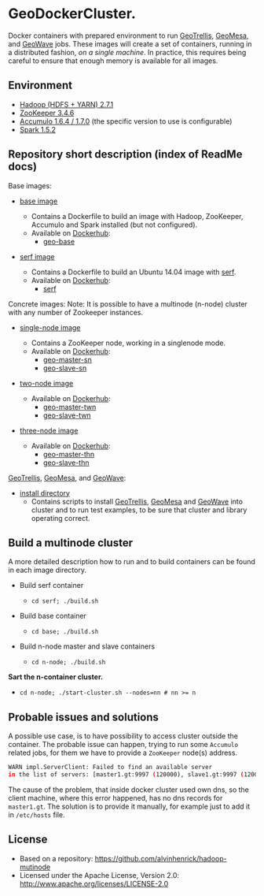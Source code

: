 # GeoDockerCluster.

Docker containers with prepared environment to run [GeoTrellis](https://github.com/geotrellis/geotrellis), [GeoMesa](https://github.com/locationtech/geomesa), and [GeoWave](https://github.com/ngageoint/geowave) jobs. These images will create a set of containers, running in a distributed fashion, *on a single machine*. In practice, this requires being careful to ensure that enough memory is available for all images.

## Environment

* [Hadoop (HDFS + YARN) 2.7.1](https://hadoop.apache.org/)
* [ZooKeeper 3.4.6](https://zookeeper.apache.org/)
* [Accumulo 1.6.4 / 1.7.0](https://accumulo.apache.org/) (the specific version to use is configurable)
* [Spark 1.5.2](http://spark.apache.org/)

## Repository short description (index of ReadMe docs)

Base images:

* [base image](./base)
  * Contains a Dockerfile to build an image with Hadoop, ZooKeeper, Accumulo and Spark installed (but not configured).
  * Available on [Dockerhub](https://hub.docker.com/): 
    * [geo-base](https://hub.docker.com/r/daunnc/geo-base/)

* [serf image](./serf)
  * Contains a Dockerfile to build an Ubuntu 14.04 image with [serf](https://www.serfdom.io/).
  * Available on [Dockerhub](https://hub.docker.com/): 
    * [serf](https://hub.docker.com/r/daunnc/serf/)

Concrete images:
Note: It is possible to have a multinode (n-node) cluster with any number of Zookeeper instances.

* [single-node image](./single-node)
  * Contains a ZooKeeper node, working in a singlenode mode. 
  * Available on [Dockerhub](https://hub.docker.com/): 
    * [geo-master-sn](https://hub.docker.com/r/daunnc/geo-master-sn/)
    * [geo-slave-sn](https://hub.docker.com/r/daunnc/geo-slave-sn/)

* [two-node image](./two-node)
  * Available on [Dockerhub](https://hub.docker.com/): 
    * [geo-master-twn](https://hub.docker.com/r/daunnc/geo-master-twn/)
    * [geo-slave-twn](https://hub.docker.com/r/daunnc/geo-slave-twn/)

* [three-node image](./three-node)
  * Available on [Dockerhub](https://hub.docker.com/): 
    * [geo-master-thn](https://hub.docker.com/r/daunnc/geo-master-thn/)
    * [geo-slave-thn](https://hub.docker.com/r/daunnc/geo-slave-thn/)

[GeoTrellis](https://github.com/geotrellis/geotrellis), [GeoMesa](https://github.com/locationtech/geomesa), and [GeoWave](https://github.com/ngageoint/geowave/): 

* [install directory](./install)
  * Contains scripts to install [GeoTrellis](https://github.com/geotrellis/geotrellis), [GeoMesa](https://github.com/locationtech/geomesa) and [GeoWave](https://github.com/ngageoint/geowave) into cluster and to run test examples, to be sure that cluster and library operating correct.

## Build a multinode cluster

A more detailed description how to run and to build containers can be found in each image directory.

* Build serf container
  * `cd serf; ./build.sh`

* Build base container
  * `cd base; ./build.sh`

* Build n-node master and slave containers
  * `cd n-node; ./build.sh`

**Sart the n-container cluster.**

 * `cd n-node; ./start-cluster.sh --nodes=nn # nn >= n`

 ## Probable issues and solutions

A possible use case, is to have possibility to access cluster outside the container. The probable issue can happen, trying to run some `Accumulo` related jobs, for them we have to provide a `ZooKeeper` node(s) address.

```bash
WARN impl.ServerClient: Failed to find an available server 
in the list of servers: [master1.gt:9997 (120000), slave1.gt:9997 (120000)]
```

The cause of the problem, that inside docker cluster used own dns, so the client machine, where this error happened, has no dns records for `master1.gt`. The solution is to provide it manually, for example just to add it in `/etc/hosts` file.

## License

* Based on a repository: https://github.com/alvinhenrick/hadoop-mutinode
* Licensed under the Apache License, Version 2.0: http://www.apache.org/licenses/LICENSE-2.0
